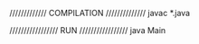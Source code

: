 ///////////// COMPILATION ////////////// 
javac *.java

///////////////// RUN ///////////////// 
java Main

